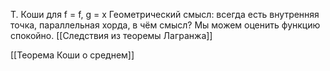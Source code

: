 Т. Коши для f = f, g = x
Геометрический смысл: всегда есть внутренняя точка, параллельная хорда, в чём смысл? Мы можем оценить функцию спокойно.
[[Следствия из теоремы Лагранжа]]

[[Теорема Коши о среднем]]
